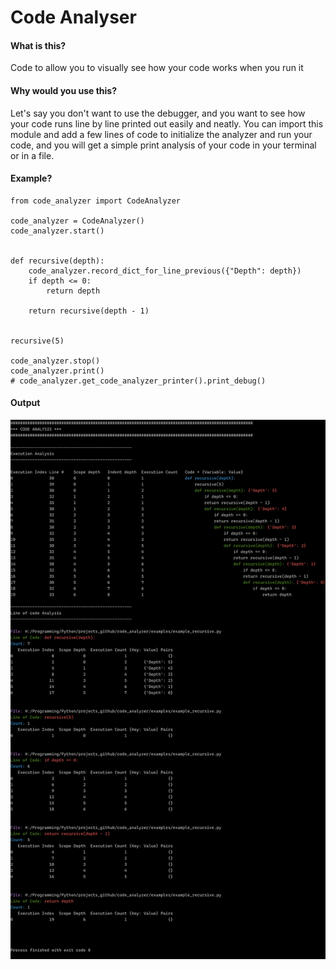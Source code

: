 # Code Analyser

#### What is this?
Code to allow you to visually see how your code works when you run it

#### Why would you use this?
Let's say you don't want to use the debugger, and you want to see how your code runs line by line printed out easily
and neatly. You can import this module and add a few lines of code to initialize the analyzer and run your code, and
you will get a simple print analysis of your code in your terminal or in a file.

#### Example?

    from code_analyzer import CodeAnalyzer
    
    code_analyzer = CodeAnalyzer()
    code_analyzer.start()
    
    
    def recursive(depth):
        code_analyzer.record_dict_for_line_previous({"Depth": depth})
        if depth <= 0:
            return depth
    
        return recursive(depth - 1)
    
    
    recursive(5)
    
    code_analyzer.stop()
    code_analyzer.print()
    # code_analyzer.get_code_analyzer_printer().print_debug()

#### Output
![example_recursive.png](./images/example_recursive.png)